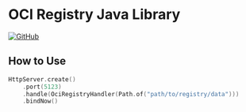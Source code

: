 # OCI Registry Java Library

[![GitHub](https://img.shields.io/github/license/sgtsilvio/gradle-metadata?color=brightgreen&style=for-the-badge)](LICENSE)

## How to Use

```kotlin
HttpServer.create()
    .port(5123)
    .handle(OciRegistryHandler(Path.of("path/to/registry/data")))
    .bindNow()
```
